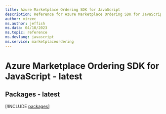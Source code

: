 ```yaml
---
title: Azure Marketplace Ordering SDK for JavaScript
description: Reference for Azure Marketplace Ordering SDK for JavaScript
author: xirzec
ms.author: jeffish
ms.data: 04/10/2023
ms.topic: reference
ms.devlang: javascript
ms.service: marketplaceordering
---
```

# Azure Marketplace Ordering SDK for JavaScript - latest
## Packages - latest
[!INCLUDE [packages](marketplace-ordering-index.md)]
